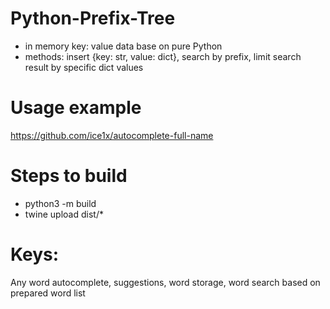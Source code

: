 # Python-Prefix-Tree
- in memory key: value data base on pure Python
- methods: insert {key: str, value: dict}, search by prefix, limit search result by specific dict values

# Usage example
https://github.com/ice1x/autocomplete-full-name

# Steps to build
- python3 -m build
- twine upload dist/*

# Keys:
Any word autocomplete, suggestions, word storage, word search based on prepared word list
